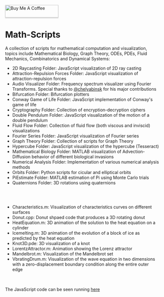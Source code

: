  <a href="https://www.buymeacoffee.com/BambooFlower" target="_blank"><img src="https://www.buymeacoffee.com/assets/img/custom_images/orange_img.png" alt="Buy Me A Coffee" style="height: 41px !important;width: 174px !important;box-shadow: 0px 3px 2px 0px rgba(190, 190, 190, 0.5) !important;-webkit-box-shadow: 0px 3px 2px 0px rgba(190, 190, 190, 0.5) !important;" ></a> 


# Math-Scripts

A collection of scripts for mathematical computation and visualization, topics include Mathematical Biology, Graph Theory, 
ODEs, PDEs, Fluid Mechanics, Combinatorics and Dynamical Systems:

- 2D Raycasting Folder: JavaScript visualization of 2D ray casting
- Attraction-Repulsion Forces Folder: JavaScript visualization of attraction-repulsion forces
- Audio Visualizer Folder: Frequency spectrum visualizer using Fourier Transforms. Special thanks to [@chelyabinsk](https://github.com/chelyabinsk) for his major contributions
- Bifurcation Folder: Bifurcation plotters
- Conway Game of Life Folder: JavaScript implementation of Conway's game of life
- Cryptography Folder: Collection of encryption-decryption ciphers
- Double Pendulum Folder: JavaScript visualization of the motion of a double pendulum
- Fluid Flow Folder: Collection of fluid flow (both viscous and inviscid) visualizations
- Fourier Series Folder: JavaScript visualization of Fourier series 
- Graph Theory Folder: Collection of scripts for Graph Theory
- Hypercube Folder: JavaScript visualization of the hypercube (Tesseract)
- Mathematical Biology Folder: MATLAB visualization of Advection-Diffusion behavior of different biological invasions 
- Numerical Analysis Folder: Implementation of various numerical analysis methods
- Orbits Folder: Python scripts for cicular and elliptical orbits
- PiEstimate Folder: MATLAB estimation of Pi using Monte Carlo trials
- Quaternions Folder: 3D rotations using quaternions 

<br/><br/>
- Characteristics.m: Visualization of characteristics curves on different surfaces
- Donut.cpp: Donut shpaed code that produces a 3D rotating donut
- HeatEquation.m: 3D animation of the solution to the heat equation on a cylinder
- Icemelting.m: 3D animation of the evolution of a block of ice as predicted by the heat equation
- Knot3D.pde: 3D visualization of a knot 
- LorentzAttractor.m: Animation showing the Lorenz attractor 
- Mandelbrot.m: Visualization of the Mandelbrot set
- VbratingDrum.m: Visualization of the wave equation in two dimensions with a zero-displacement boundary condition along the entire outer edge

<br/><br/>
The  JavaScript code can be seen running [here](https://bambooflower.github.io/Math-Scripts/)


